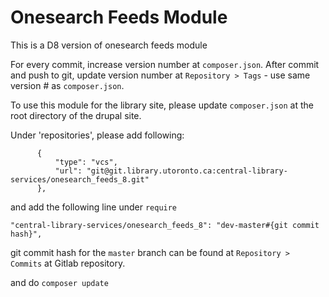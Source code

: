 # Onesearch Feeds Module
This is a D8 version of onesearch feeds module

For every commit,
increase version number at `composer.json`.
After commit and push to git, update version number at `Repository > Tags` - use same version # as `composer.json`.

To use this module for the library site, please update `composer.json` at the root directory of the drupal site.

Under 'repositories', please add following:
```
      { 
          "type": "vcs",
          "url": "git@git.library.utoronto.ca:central-library-services/onesearch_feeds_8.git"
      },
```
and add the following line under `require`
```
"central-library-services/onesearch_feeds_8": "dev-master#{git commit hash}",
```

git commit hash for the `master` branch can be found at `Repository > Commits` at Gitlab repository.

and do `composer update`